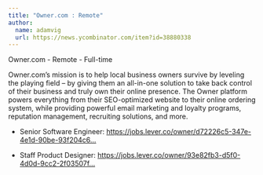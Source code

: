 ```yaml
---
title: "Owner.com : Remote"
author:
  name: adamvig
  url: https://news.ycombinator.com/item?id=38880338
---
```

Owner.com - Remote - Full-time

Owner.com’s mission is to help local business owners survive by leveling the playing field – by giving them an all-in-one solution to take back control of their business and truly own their online presence. The Owner platform powers everything from their SEO-optimized website to their online ordering system, while providing powerful email marketing and loyalty programs, reputation management, recruiting solutions, and more.

- Senior Software Engineer: <a href="https:&#x2F;&#x2F;jobs.lever.co&#x2F;owner&#x2F;d72226c5-347e-4e1d-90be-93f204c6ad60?lever-via=Bbc-wNM4sz&amp;lever-social=job_site" rel="nofollow">https:&#x2F;&#x2F;jobs.lever.co&#x2F;owner&#x2F;d72226c5-347e-4e1d-90be-93f204c6...</a>

- Staff Product Designer: <a href="https:&#x2F;&#x2F;jobs.lever.co&#x2F;owner&#x2F;93e82fb3-d5f0-4d0d-9cc2-2f03507fa678?lever-via=Bbc-wNM4sz&amp;lever-social=job_site" rel="nofollow">https:&#x2F;&#x2F;jobs.lever.co&#x2F;owner&#x2F;93e82fb3-d5f0-4d0d-9cc2-2f03507f...</a>
